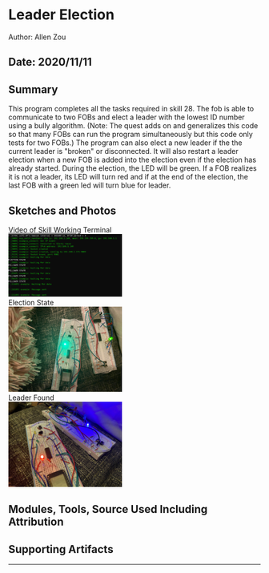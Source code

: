 #  Leader Election

Author: Allen Zou

Date: 2020/11/11
-----

## Summary
This program completes all the tasks required in skill 28. The fob is able to communicate to two FOBs and elect a leader with the lowest ID number using a bully algorithm. (Note: The quest adds on and generalizes this code so that many FOBs can run the program simultaneously but this code only tests for two FOBs.) The program can also elect a new leader if the the current leader is "broken" or disconnected. It will also restart a leader election when a new FOB is added into the election even if the election has already started. During the election, the LED will be green. If a FOB realizes it is not a leader, its LED will turn red and if at the end of the election, the last FOB with a green led will turn blue for leader. 

## Sketches and Photos
[Video of Skill Working](https://drive.google.com/file/d/12BmYMeli33iD7ae5TYibYJssw97dIEDY/preview)
Terminal
<br>
<img src="./images/Terminal.PNG" width="45%" />
<br>
Election State
<br>
<img src="./images/electionState.jpg" width="45%" />
<br>
Leader Found
<br>
<img src="./images/leaderFound.jpg" width="45%" />

## Modules, Tools, Source Used Including Attribution


## Supporting Artifacts


-----
